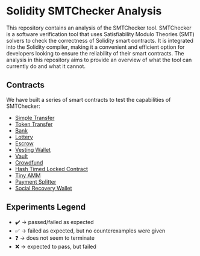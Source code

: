 # Solidity SMTChecker Analysis
This repository contains an analysis of the SMTChecker tool. SMTChecker is a
software verification tool that uses Satisfiability Modulo Theories (SMT)
solvers to check the correctness of Solidity smart contracts. It is integrated
into the Solidity compiler, making it a convenient and efficient option for
developers looking to ensure the reliability of their smart contracts. The
analysis in this repository aims to provide an overview of what the tool can
currently do and what it cannot. 

## Contracts
We have built a series of smart contracts to test the capabilities of SMTChecker:

- [Simple Transfer](contracts/simple_transfer/)
- [Token Transfer](contracts/token_transfer/)
- [Bank](contracts/bank/)
- [Lottery](contracts/Lottery/)
- [Escrow](contracts/escrow/)
- [Vesting Wallet](contracts/vesting_wallet/)
- [Vault](contracts/vault/)
- [Crowdfund](contracts/crowdfund/)
- [Hash Timed Locked Contract](contracts/htlc/)
- [Tiny AMM](contracts/tinyamm/)
- [Payment Splitter](contracts/payment_splitter/)
- [Social Recovery Wallet](contracts/social_recovery_wallet/)

## Experiments Legend
- :heavy_check_mark: $\to$ passed/failed as expected
- :white_check_mark: $\to$ failed as expected, but no counterexamples were given
- :question: $\to$ does not seem to terminate
- :x: $\to$ expected to pass, but failed
